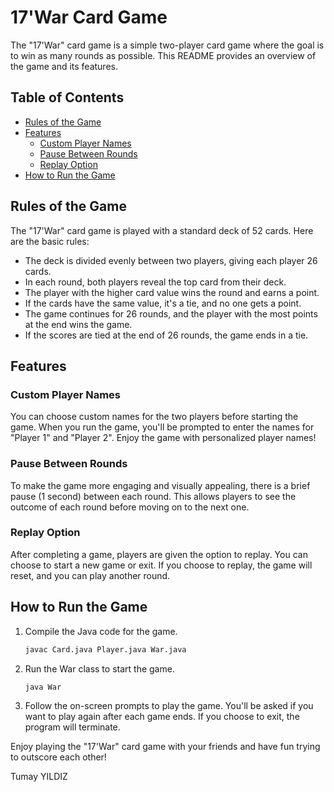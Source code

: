 # 17'War Card Game

The "17'War" card game is a simple two-player card game where the goal is to win as many rounds as possible. This README provides an overview of the game and its features.

## Table of Contents
- [Rules of the Game](#rules-of-the-game)
- [Features](#features)
    - [Custom Player Names](#custom-player-names)  <!-- Moved to the first position -->
    - [Pause Between Rounds](#pause-between-rounds)
    - [Replay Option](#replay-option)
- [How to Run the Game](#how-to-run-the-game)

## Rules of the Game
The "17'War" card game is played with a standard deck of 52 cards. Here are the basic rules:

- The deck is divided evenly between two players, giving each player 26 cards.
- In each round, both players reveal the top card from their deck.
- The player with the higher card value wins the round and earns a point.
- If the cards have the same value, it's a tie, and no one gets a point.
- The game continues for 26 rounds, and the player with the most points at the end wins the game.
- If the scores are tied at the end of 26 rounds, the game ends in a tie.

## Features
### Custom Player Names  <!-- Moved to the first position -->
You can choose custom names for the two players before starting the game. When you run the game, you'll be prompted to enter the names for "Player 1" and "Player 2". Enjoy the game with personalized player names!

### Pause Between Rounds
To make the game more engaging and visually appealing, there is a brief pause (1 second) between each round. This allows players to see the outcome of each round before moving on to the next one.

### Replay Option
After completing a game, players are given the option to replay. You can choose to start a new game or exit. If you choose to replay, the game will reset, and you can play another round.

## How to Run the Game
1. Compile the Java code for the game.

    ```sh
    javac Card.java Player.java War.java
    ```

2. Run the War class to start the game.

    ```sh
    java War
    ```

3. Follow the on-screen prompts to play the game. You'll be asked if you want to play again after each game ends. If you choose to exit, the program will terminate.

Enjoy playing the "17'War" card game with your friends and have fun trying to outscore each other!

Tumay YILDIZ